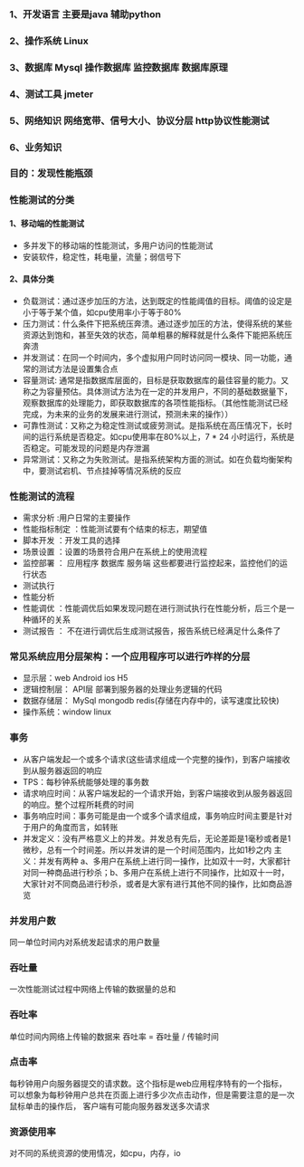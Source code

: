 ### 1、开发语言 主要是java 辅助python
### 2、操作系统 Linux
### 3、数据库 Mysql 操作数据库 监控数据库 数据库原理
### 4、测试工具 jmeter
### 5、网络知识 网络宽带、信号大小、协议分层 http协议性能测试
### 6、业务知识  
### 目的：发现性能瓶颈

### 性能测试的分类
#### 1、移动端的性能测试
* 多并发下的移动端的性能测试，多用户访问的性能测试
* 安装软件，稳定性，耗电量，流量；弱信号下
#### 2、具体分类
* 负载测试：通过逐步加压的方法，达到既定的性能阈值的目标。阈值的设定是小于等于某个值，如cpu使用率小于等于80%
* 压力测试：什么条件下把系统压奔溃。通过逐步加压的方法，使得系统的某些资源达到饱和，甚至失效的状态，简单粗暴的解释就是什么条件下能把系统压奔溃
* 并发测试：在同一个时间内，多个虚拟用户同时访问同一模块、同一功能，通常的测试方法是设置集合点
* 容量测试: 通常是指数据库层面的，目标是获取数据库的最佳容量的能力。又称之为容量预估。具体测试方法为在一定的并发用户，不同的基础数据量下，观察数据库的处理能力，即获取数据库的各项性能指标。（其他性能测试已经完成，为未来的业务的发展来进行测试，预测未来的操作））
* 可靠性测试：又称之为稳定性测试或疲劳测试。是指系统在高压情况下，长时间的运行系统是否稳定。如cpu使用率在80%以上，7 * 24 小时运行，系统是否稳定。可能发现的问题是内存泄漏
* 异常测试：又称之为失败测试。是指系统架构方面的测试。如在负载均衡架构中，要测试宕机、节点挂掉等情况系统的反应

### 性能测试的流程
* 需求分析 :用户日常的主要操作
* 性能指标制定 ：性能测试要有个结束的标志，期望值
* 脚本开发 ：开发工具的选择
* 场景设置 ：设置的场景符合用户在系统上的使用流程
* 监控部署 ： 应用程序 数据库 服务端 这些都要进行监控起来，监控他们的运行状态
* 测试执行 
* 性能分析 
* 性能调优 ：性能调优后如果发现问题在进行测试执行在性能分析，后三个是一种循环的关系
* 测试报告 ： 不在进行调优后生成测试报告，报告系统已经满足什么条件了

### 常见系统应用分层架构：一个应用程序可以进行咋样的分层
* 显示层：web Android ios H5
* 逻辑控制层： API层 部署到服务器的处理业务逻辑的代码
* 数据存储层： MySql mongodb redis(存储在内存中的，读写速度比较快)
* 操作系统：window linux 

### 事务
* 从客户端发起一个或多个请求(这些请求组成一个完整的操作)，到客户端接收到从服务器返回的响应
* TPS：每秒钟系统能够处理的事务数
* 请求响应时间：从客户端发起的一个请求开始，到客户端接收到从服务器返回的响应。整个过程所耗费的时间
* 事务响应时间：事务可能是由一个或多个请求组成，事务响应时间主要是针对于用户的角度而言，如转账
* 并发定义：没有严格意义上的并发。并发总有先后，无论差距是1毫秒或者是1微秒，总有一个时间差。所以并发讲的是一个时间范围内，比如1秒之内
主义：并发有两种 a、多用户在系统上进行同一操作，比如双十一时，大家都针对同一种商品进行秒杀；b、多用户在系统上进行不同操作，比如双十一时，大家针对不同商品进行秒杀，或者是大家有进行其他不同的操作，比如商品游览

### 并发用户数
同一单位时间内对系统发起请求的用户数量
### 吞吐量
一次性能测试过程中网络上传输的数据量的总和
### 吞吐率
单位时间内网络上传输的数据来
吞吐率 = 吞吐量 / 传输时间
### 点击率
每秒钟用户向服务器提交的请求数。这个指标是web应用程序特有的一个指标，
可以想象为每秒钟用户总共在页面上进行多少次点击动作，但是需要注意的是一次鼠标单击的操作后，
客户端有可能向服务器发送多次请求
### 资源使用率
对不同的系统资源的使用情况，如cpu，内存，io

 



